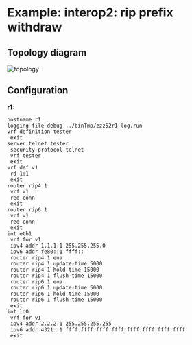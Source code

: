 # Example: interop2: rip prefix withdraw

## **Topology diagram**

![topology](/img/intop2-rip02.tst.png)

## **Configuration**

**r1:**
```
hostname r1
logging file debug ../binTmp/zzz52r1-log.run
vrf definition tester
 exit
server telnet tester
 security protocol telnet
 vrf tester
 exit
vrf def v1
 rd 1:1
 exit
router rip4 1
 vrf v1
 red conn
 exit
router rip6 1
 vrf v1
 red conn
 exit
int eth1
 vrf for v1
 ipv4 addr 1.1.1.1 255.255.255.0
 ipv6 addr fe80::1 ffff::
 router rip4 1 ena
 router rip4 1 update-time 5000
 router rip4 1 hold-time 15000
 router rip4 1 flush-time 15000
 router rip6 1 ena
 router rip6 1 update-time 5000
 router rip6 1 hold-time 15000
 router rip6 1 flush-time 15000
 exit
int lo0
 vrf for v1
 ipv4 addr 2.2.2.1 255.255.255.255
 ipv6 addr 4321::1 ffff:ffff:ffff:ffff:ffff:ffff:ffff:ffff
 exit
```
